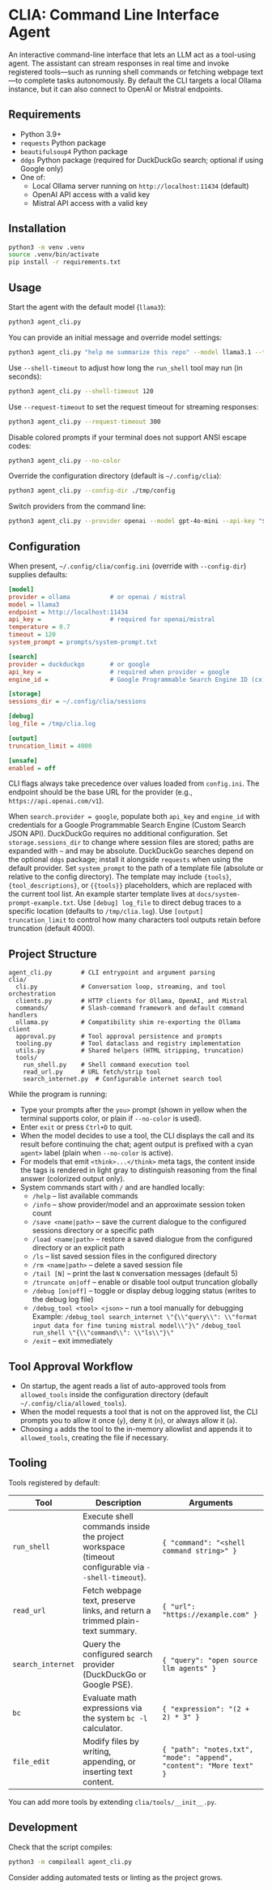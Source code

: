 # CLIA: Command Line Interface Agent

An interactive command-line interface that lets an LLM act as a tool-using agent. The assistant can stream responses in real time and invoke registered tools—such as running shell commands or fetching webpage text—to complete tasks autonomously. By default the CLI targets a local Ollama instance, but it can also connect to OpenAI or Mistral endpoints.

## Requirements

- Python 3.9+
- `requests` Python package
- `beautifulsoup4` Python package
- `ddgs` Python package (required for DuckDuckGo search; optional if using Google only)
- One of:
  - Local Ollama server running on `http://localhost:11434` (default)
  - OpenAI API access with a valid key
  - Mistral API access with a valid key

## Installation

```bash
python3 -m venv .venv
source .venv/bin/activate
pip install -r requirements.txt
```

## Usage

Start the agent with the default model (`llama3`):

```bash
python3 agent_cli.py
```

You can provide an initial message and override model settings:

```bash
python3 agent_cli.py "help me summarize this repo" --model llama3.1 --temperature 0.2
```

Use `--shell-timeout` to adjust how long the `run_shell` tool may run (in seconds):

```bash
python3 agent_cli.py --shell-timeout 120
```

Use `--request-timeout` to set the request timeout for streaming responses:

```bash
python3 agent_cli.py --request-timeout 300
```

Disable colored prompts if your terminal does not support ANSI escape codes:

```bash
python3 agent_cli.py --no-color
```

Override the configuration directory (default is `~/.config/clia`):

```bash
python3 agent_cli.py --config-dir ./tmp/config
```

Switch providers from the command line:

```bash
python3 agent_cli.py --provider openai --model gpt-4o-mini --api-key "$OPENAI_API_KEY"
```

## Configuration

When present, `~/.config/clia/config.ini` (override with `--config-dir`) supplies defaults:

```ini
[model]
provider = ollama           # or openai / mistral
model = llama3
endpoint = http://localhost:11434
api_key =                   # required for openai/mistral
temperature = 0.7
timeout = 120
system_prompt = prompts/system-prompt.txt

[search]
provider = duckduckgo       # or google
api_key =                   # required when provider = google
engine_id =                 # Google Programmable Search Engine ID (cx)

[storage]
sessions_dir = ~/.config/clia/sessions

[debug]
log_file = /tmp/clia.log

[output]
truncation_limit = 4000

[unsafe]
enabled = off
```

CLI flags always take precedence over values loaded from `config.ini`. The endpoint should be the base URL for the provider (e.g., `https://api.openai.com/v1`).

When `search.provider = google`, populate both `api_key` and `engine_id` with credentials for a Google Programmable Search Engine (Custom Search JSON API). DuckDuckGo requires no additional configuration.
Set `storage.sessions_dir` to change where session files are stored; paths are expanded with `~` and may be absolute.
DuckDuckGo searches depend on the optional `ddgs` package; install it alongside `requests` when using the default provider.
Set `system_prompt` to the path of a template file (absolute or relative to the config directory). The template may include `{tools}`, `{tool_descriptions}`, or `{{tools}}` placeholders, which are replaced with the current tool list.
An example starter template lives at `docs/system-prompt-example.txt`.
Use `[debug] log_file` to direct debug traces to a specific location (defaults to `/tmp/clia.log`).
Use `[output] truncation_limit` to control how many characters tool outputs retain before truncation (default 4000).

## Project Structure

```
agent_cli.py        # CLI entrypoint and argument parsing
clia/
  cli.py            # Conversation loop, streaming, and tool orchestration
  clients.py        # HTTP clients for Ollama, OpenAI, and Mistral
  commands/         # Slash-command framework and default command handlers
  ollama.py         # Compatibility shim re-exporting the Ollama client
  approval.py       # Tool approval persistence and prompts
  tooling.py        # Tool dataclass and registry implementation
  utils.py          # Shared helpers (HTML stripping, truncation)
  tools/
    run_shell.py    # Shell command execution tool
    read_url.py     # URL fetch/strip tool
    search_internet.py  # Configurable internet search tool
```

While the program is running:

- Type your prompts after the `you>` prompt (shown in yellow when the terminal supports color, or plain if `--no-color` is used).
- Enter `exit` or press `Ctrl+D` to quit.
- When the model decides to use a tool, the CLI displays the call and its result before continuing the chat; agent output is prefixed with a cyan `agent>` label (plain when `--no-color` is active).
- For models that emit `<think>...</think>` meta tags, the content inside the tags is rendered in light gray to distinguish reasoning from the final answer (colorized output only).
- System commands start with `/` and are handled locally:
  - `/help` – list available commands
  - `/info` – show provider/model and an approximate session token count
  - `/save <name|path>` – save the current dialogue to the configured sessions directory or a specific path
  - `/load <name|path>` – restore a saved dialogue from the configured directory or an explicit path
  - `/ls` – list saved session files in the configured directory
  - `/rm <name|path>` – delete a saved session file
  - `/tail [N]` – print the last `N` conversation messages (default 5)
  - `/truncate on|off` – enable or disable tool output truncation globally
  - `/debug [on|off]` – toggle or display debug logging status (writes to the debug log file)
  - `/debug_tool <tool> <json>` – run a tool manually for debugging
    Example: `/debug_tool search_internet \"{\\"query\\": \\"format input data for fine tuning mistral model\\"}\"`
             `/debug_tool run_shell \"{\\"command\\": \\"ls\\"}\"`
  - `/exit` – exit immediately

## Tool Approval Workflow

- On startup, the agent reads a list of auto-approved tools from `allowed_tools` inside the configuration directory (default `~/.config/clia/allowed_tools`).
- When the model requests a tool that is not on the approved list, the CLI prompts you to allow it once (`y`), deny it (`n`), or always allow it (`a`).
- Choosing `a` adds the tool to the in-memory allowlist and appends it to `allowed_tools`, creating the file if necessary.

## Tooling

Tools registered by default:

| Tool | Description | Arguments |
|------|-------------|-----------|
| `run_shell` | Execute shell commands inside the project workspace (timeout configurable via `--shell-timeout`). | `{ "command": "<shell command string>" }` |
| `read_url` | Fetch webpage text, preserve links, and return a trimmed plain-text summary. | `{ "url": "https://example.com" }` |
| `search_internet` | Query the configured search provider (DuckDuckGo or Google PSE). | `{ "query": "open source llm agents" }` |
| `bc` | Evaluate math expressions via the system `bc -l` calculator. | `{ "expression": "(2 + 2) * 3" }` |
| `file_edit` | Modify files by writing, appending, or inserting text content. | `{ "path": "notes.txt", "mode": "append", "content": "More text" }` |

You can add more tools by extending `clia/tools/__init__.py`.

## Development

Check that the script compiles:

```bash
python3 -m compileall agent_cli.py
```

Consider adding automated tests or linting as the project grows.
